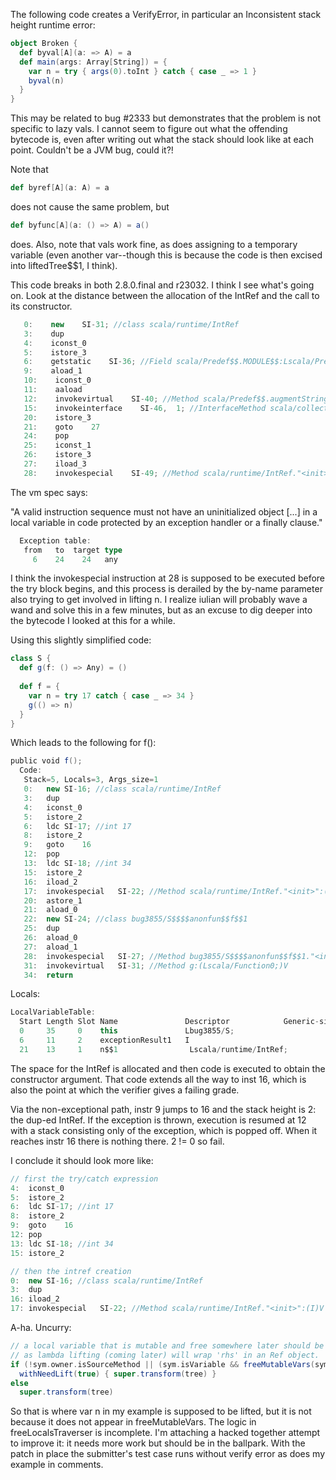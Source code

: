 The following code creates a VerifyError, in particular an Inconsistent stack height runtime error:

```scala
object Broken {
  def byval[A](a: => A) = a
  def main(args: Array[String]) = {
    var n = try { args(0).toInt } catch { case _ => 1 }
    byval(n)
  }
}
```

This may be related to bug #2333 but demonstrates that the problem is not specific to lazy vals.  I cannot seem to figure out what the offending bytecode is, even after writing out what the stack should look like at each point.  Couldn't be a JVM bug, could it?!

Note that
```scala
def byref[A](a: A) = a
```
does not cause the same problem, but
```scala
def byfunc[A](a: () => A) = a()
```
does.  Also, note that vals work fine, as does assigning to a temporary variable (even another var--though this is because the code is then excised into liftedTree$$1, I think).

This code breaks in both 2.8.0.final and r23032.
I think I see what's going on.  Look at the distance between the allocation of the IntRef and the call to its constructor.
```scala
   0:    new    SI-31; //class scala/runtime/IntRef
   3:    dup
   4:    iconst_0
   5:    istore_3
   6:    getstatic    SI-36; //Field scala/Predef$$.MODULE$$:Lscala/Predef$$;
   9:    aload_1
   10:    iconst_0
   11:    aaload
   12:    invokevirtual    SI-40; //Method scala/Predef$$.augmentString:(Ljava/lang/String;)Lscala/collection/immutable/StringOps;
   15:    invokeinterface    SI-46,  1; //InterfaceMethod scala/collection/immutable/StringLike.toInt:()I
   20:    istore_3
   21:    goto    27
   24:    pop
   25:    iconst_1
   26:    istore_3
   27:    iload_3
   28:    invokespecial    SI-49; //Method scala/runtime/IntRef."<init>":(I)V
```
The vm spec says:

"A valid instruction sequence must not have an uninitialized object [...] in a local variable in code protected by an exception handler or a finally clause."

```scala
  Exception table:
   from   to  target type
     6    24    24   any
```
I think the invokespecial instruction at 28 is supposed to be executed before the try block begins, and this process is derailed by the by-name parameter also trying to get involved in lifting n.
I realize iulian will probably wave a wand and solve this in a few minutes, but as an excuse to dig deeper into the bytecode I looked at this for a while.

Using this slightly simplified code:
```scala
class S {
  def g(f: () => Any) = ()
  
  def f = {
    var n = try 17 catch { case _ => 34 }
    g(() => n)
  }
}
```
Which leads to the following for f():
```scala
public void f();
  Code:
   Stack=5, Locals=3, Args_size=1
   0:	new	SI-16; //class scala/runtime/IntRef
   3:	dup
   4:	iconst_0
   5:	istore_2
   6:	ldc	SI-17; //int 17
   8:	istore_2
   9:	goto	16
   12:	pop
   13:	ldc	SI-18; //int 34
   15:	istore_2
   16:	iload_2
   17:	invokespecial	SI-22; //Method scala/runtime/IntRef."<init>":(I)V
   20:	astore_1
   21:	aload_0
   22:	new	SI-24; //class bug3855/S$$$$anonfun$$f$$1
   25:	dup
   26:	aload_0
   27:	aload_1
   28:	invokespecial	SI-27; //Method bug3855/S$$$$anonfun$$f$$1."<init>":(Lbug3855/S;Lscala/runtime/IntRef;)V
   31:	invokevirtual	SI-31; //Method g:(Lscala/Function0;)V
   34:	return
```
Locals:
```scala
LocalVariableTable:
  Start Length Slot Name               Descriptor            Generic-signature
  0     35     0    this               Lbug3855/S;           
  6     11     2    exceptionResult1   I                     
  21    13     1    n$$1                Lscala/runtime/IntRef;
```
The space for the IntRef is allocated and then code is executed to obtain the constructor argument.  That code extends all the way to inst 16, which is also the point at which the verifier gives a failing grade.

Via the non-exceptional path, instr 9 jumps to 16 and the stack height is 2: the dup-ed IntRef.  If the exception is thrown, execution is resumed at 12 with a stack consisting only of the exception, which is popped off.  When it reaches instr 16 there is nothing there.  2 != 0 so fail.

I conclude it should look more like:
```scala
// first the try/catch expression
4:	iconst_0
5:	istore_2
6:	ldc	SI-17; //int 17
8:	istore_2
9:	goto	16
12:	pop
13:	ldc	SI-18; //int 34
15:	istore_2

// then the intref creation
0:	new	SI-16; //class scala/runtime/IntRef
3:	dup
16:	iload_2
17:	invokespecial	SI-22; //Method scala/runtime/IntRef."<init>":(I)V
```
A-ha.  Uncurry:
```scala
// a local variable that is mutable and free somewhere later should be lifted
// as lambda lifting (coming later) will wrap 'rhs' in an Ref object.
if (!sym.owner.isSourceMethod || (sym.isVariable && freeMutableVars(sym)))
  withNeedLift(true) { super.transform(tree) }
else
  super.transform(tree)  
```
So that is where var n in my example is supposed to be lifted, but it is not because it does not appear in freeMutableVars.  The logic in freeLocalsTraverser is incomplete.  I'm attaching a hacked together attempt to improve it: it needs more work but should be in the ballpark.  With the patch in place the submitter's test case runs without verify error as does my example in comments.
